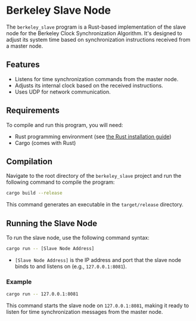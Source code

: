 # Berkeley Slave Node

The `berkeley_slave` program is a Rust-based implementation of the slave node for the Berkeley Clock Synchronization Algorithm. It's designed to adjust its system time based on synchronization instructions received from a master node.

## Features

- Listens for time synchronization commands from the master node.
- Adjusts its internal clock based on the received instructions.
- Uses UDP for network communication.

## Requirements

To compile and run this program, you will need:

- Rust programming environment (see [the Rust installation guide](https://www.rust-lang.org/tools/install))
- Cargo (comes with Rust)

## Compilation

Navigate to the root directory of the `berkeley_slave` project and run the following command to compile the program:

```bash
cargo build --release
```

This command generates an executable in the `target/release` directory.

## Running the Slave Node

To run the slave node, use the following command syntax:

```bash
cargo run -- [Slave Node Address]
```

- `[Slave Node Address]` is the IP address and port that the slave node binds to and listens on (e.g., `127.0.0.1:8081`).

### Example

```bash
cargo run -- 127.0.0.1:8081
```

This command starts the slave node on `127.0.0.1:8081`, making it ready to listen for time synchronization messages from the master node.

